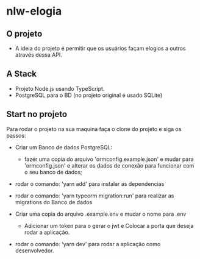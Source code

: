 # nlw-elogia

##  O projeto

*   A ideia do projeto é permitir que os usuários façam elogios a outros através dessa API.


## A Stack

*   Projeto Node.js usando TypeScript.
*   PostgreSQL para o BD (no projeto original é usado SQLite)


##  Start no projeto

Para rodar o projeto na sua maquina faça o clone do projeto e siga os passos:

*   Criar um Banco de dados PostgreSQL:
    *    fazer uma copia do arquivo 'ormconfig.example.json' e mudar para 'ormconfig.json' e alterar os dados de conexão para funcionar com o seu banco de dados;

*   rodar o comando: 'yarn add' para instalar as dependencias

*   rodar o comando: 'yarn typeorm migration:run' para realizar as migrations do Banco de dados

* Criar uma copia do arquivo .example.env e mudar o nome para .env
  * Adicionar um token para o gerar o jwt e Colocar a porta que deseja rodar a aplicação.

*   rodar o comando: 'yarn dev' para rodar a aplicação como desenvolvedor.
